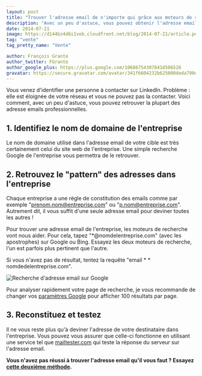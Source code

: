 ```yaml
---
layout: post
title: "Trouver l'adresse email de n'importe qui grâce aux moteurs de recherche"
description: "Avec un peu d'astuce, vous pouvez obtenir l'adresse email d'à peu près n'importe qui en quelques minutes."
date: 2014-07-21
image: https://d144bz4d6i1vob.cloudfront.net/blog/2014-07-21/article.png
tag: "vente"
tag_pretty_name: "Vente"

author: François Grante
author_twitter: FGrante
author_google_plus: https://plus.google.com/106867543078418506526
gravatar: https://secure.gravatar.com/avatar/341f6604232b625000deda790d8d39cd?d=mm&s=30&r=G
---
```



Vous venez d'identifier une personne à contacter sur LinkedIn. Problème : elle est éloignée de votre réseau et vous ne pouvez pas la contacter. Voici comment, avec un peu d'astuce, vous pouvez retrouver la plupart des adresse emails professionnelles.

## 1. Identifiez le nom de domaine de l'entreprise

Le nom de domaine utilisé dans l'adresse email de votre cible est très certainement celui du site web de l'entreprise. Une simple recherche Google de l'entreprise vous permettra de le retrouver.

## 2. Retrouvez le "pattern" des adresses dans l'entreprise

Chaque entreprise a une règle de constitution des emails comme par exemple "prenom.nom@entreprise.com" ou "p.nom@entreprise.com". Autrement dit, il vous suffit d'une seule adresse email pour deviner toutes les autres !

Pour trouver une adresse email de l'entreprise, les moteurs de recherche vont nous aider. Pour cela, tapez "\*@nomdelentreprise.com" (avec les apostrophes) sur Google ou Bing. Essayez les deux moteurs de recherche, l'un est parfois plus pertinent que l'autre.

Si vous n'avez pas de résultat, tentez la requête "email * * nomdedelentreprise.com".

<img class="img-responsive" src="https://d144bz4d6i1vob.cloudfront.net/blog/2014-07-21/recherche_email_google.png" alt="Recherche d'adresse email sur Google" />

Pour analyser rapidement votre page de recherche, je vous recommande de changer vos <a href="https://www.google.fr/preferences" target="_blank">paramètres Google</a> pour afficher 100 résultats par page.

## 3. Reconstituez et testez

Il ne vous reste plus qu'à deviner l'adresse de votre destinataire dans l'entreprise. Vous pouvez vous assurer que celle-ci fonctionne en utilisant une service tel que <a href="http://mailtester.com/" target="_blank">mailtester.com</a> qui teste la réponse du serveur sur l'adresse email.

**Vous n'avez pas réussi à trouver l'adresse email qu'il vous faut ? Essayez <a href="http://blog.firmapi.com/trouver-adresse-email-personne-rapportive/">cette deuxième méthode</a>.**